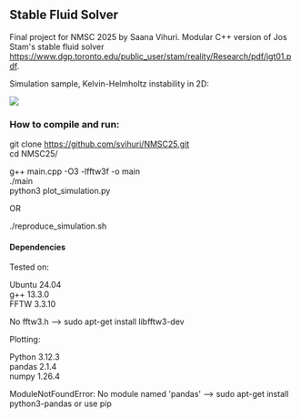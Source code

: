 ## Stable Fluid Solver

Final project for NMSC 2025 by Saana Vihuri. Modular C++ version of Jos Stam's stable fluid solver https://www.dgp.toronto.edu/public_user/stam/reality/Research/pdf/jgt01.pdf. <br>

Simulation sample, Kelvin-Helmholtz instability in 2D:

![](kevin_helmholz_instability.gif)

### How to compile and run: <br>

git clone https://github.com/svihuri/NMSC25.git <br>
cd NMSC25/ <br>

 g++ main.cpp -O3 -lfftw3f -o main <br>
 ./main <br>
 python3 plot_simulation.py

 OR

 ./reproduce_simulation.sh

#### Dependencies 

Tested on: <br>

Ubuntu 24.04 <br>
g++ 13.3.0 <br>
FFTW 3.3.10 <br>

No fftw3.h --> sudo apt-get install libfftw3-dev 

Plotting:  <br>

Python 3.12.3 <br>
pandas 2.1.4 <br>
numpy 1.26.4 <br>

ModuleNotFoundError: No module named 'pandas' --> sudo apt-get install python3-pandas or use pip <br>
